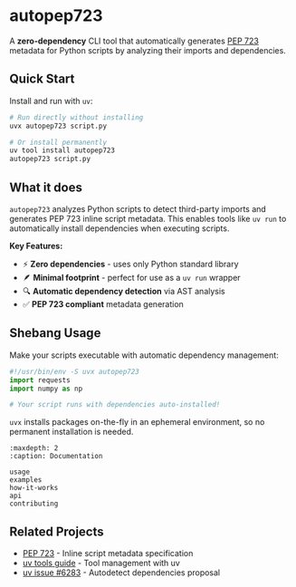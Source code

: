 # autopep723

A **zero-dependency** CLI tool that automatically generates [PEP 723](https://peps.python.org/pep-0723/) metadata for Python scripts by analyzing their imports and dependencies.

## Quick Start

Install and run with `uv`:

```bash
# Run directly without installing
uvx autopep723 script.py

# Or install permanently
uv tool install autopep723
autopep723 script.py
```

## What it does

`autopep723` analyzes Python scripts to detect third-party imports and generates PEP 723 inline script metadata. This enables tools like `uv run` to automatically install dependencies when executing scripts.

**Key Features:**
- ⚡ **Zero dependencies** - uses only Python standard library
- 🪶 **Minimal footprint** - perfect for use as a `uv run` wrapper
- 🔍 **Automatic dependency detection** via AST analysis
- ✅ **PEP 723 compliant** metadata generation

## Shebang Usage

Make your scripts executable with automatic dependency management:

```python
#!/usr/bin/env -S uvx autopep723
import requests
import numpy as np

# Your script runs with dependencies auto-installed!
```

`uvx` installs packages on-the-fly in an ephemeral environment, so no permanent installation is needed.

```{toctree}
:maxdepth: 2
:caption: Documentation

usage
examples
how-it-works
api
contributing
```

## Related Projects

- [PEP 723](https://peps.python.org/pep-0723/) - Inline script metadata specification  
- [uv tools guide](https://docs.astral.sh/uv/guides/tools/) - Tool management with uv
- [uv issue #6283](https://github.com/astral-sh/uv/issues/6283) - Autodetect dependencies proposal